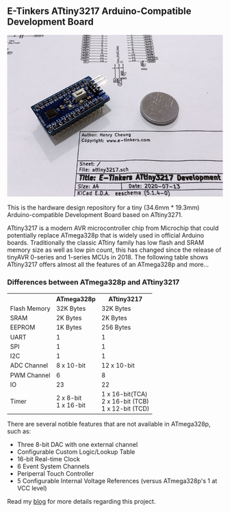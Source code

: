 ## E-Tinkers ATtiny3217 Arduino-Compatible Development Board

[![](https://github.com/e-tinkers/attiny3217/blob/master/E-tinkers_ATtiny3217_Arduino_Dev_Board.png)](https://github.com/e-tinkers/attiny3217/blob/master/E-tinkers_ATtiny3217_Arduino_Dev_Board.png)

This is the hardware design repository for a tiny (34.6mm * 19.3mm) Arduino-compatible Development Board based on ATtiny3271.

ATtiny3217 is a modern AVR microcontroller chip from Microchip that could potentially replace ATmega328p that is widely used in official Arduino boards. Traditionally the classic ATtiny family has low flash and SRAM memory size as well as low pin count, this has changed since the release of tinyAVR 0-series and 1-series MCUs in 2018. The following table shows ATtiny3217 offers almost all the features of an ATmega328p and more...

### Differences between ATmega328p and ATtiny3217
<table>
    <tr>
        <th></th>
        <th>ATmega328p</th>
        <th>ATtiny3217</th>
    </tr>
    <tr>
        <td>Flash Memory</td>
        <td>32K Bytes</td>
        <td>32K Bytes</td>
    </tr>
    <tr>
        <td>SRAM</td>
        <td>2K Bytes</td>
        <td>2K Bytes</td>
    </tr>
    <tr>
        <td>EEPROM</td>
        <td>1K Bytes</td>
        <td>256 Bytes</td>
    </tr>
    <tr>
        <td>UART</td>
        <td>1</td>
        <td>1</td>
    </tr>
    <tr>
        <td>SPI</td>
        <td>1</td>
        <td>1</td>
    </tr>
    <tr>
        <td>I2C</td>
        <td>1</td>
        <td>1</td>
    </tr>
    <tr>
        <td>ADC Channel</td>
        <td>8 x 10-bit</td>
        <td>12 x 10-bit</td>
    </tr>
    <tr>
        <td>PWM Channel</td>
        <td>6</td>
        <td>8</td>
    </tr>
    <tr>
        <td>IO</td>
        <td>23</td>
        <td>22</td>
    </tr>
    <tr>
        <td rowspan="3">Timer</td>
        <td rowspan="3">
        2 x 8-bit<br>
        1 x 16-bit
        </td>
        <td rowspan="3">
        1 x 16-bit(TCA)<br>
        2 x 16-bit (TCB)<br>
        1 x 12-bit (TCD)
        </td>
    </tr>
</table>

There are several notible features that are not available in ATmega328p, such as:
<ul>
<li>Three 8-bit DAC with one external channel</li>
<li>Configurable Custom Logic/Lookup Table</li>
<li>16-bit Real-time Clock</li>
<li>6 Event System Channels</li>
<li>Periperral Touch Controller</li>
<li>5 Configurable Internal Voltage References (versus ATmega328p's 1 at VCC level)</li>
</ul>

Read my [blog](https://www.e-tinkers.com/2020/07/arduino-compatible-development-board-with-attiny3217) for more details regarding this project.
